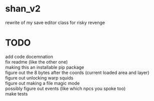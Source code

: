# shan_v2
rewrite of my save editor class for risky revenge

# TODO
add code docemnation <br />
fix readme (like the other one) <br />
making this an installable pip package<br />
figure out the 8 bytes after the coords (current loaded area and layer) <br />
figure out unlocking warp squids <br />
figure out making a file magic mode <br />
possibly figure out events (like which npcs you spoke too)<br />
make tests
